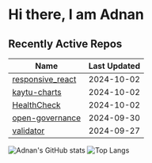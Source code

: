 # Hi there, I am Adnan

## Recently Active Repos
| Name | Last Updated |
|------|--------------|
| [responsive_react](https://github.com/ADorigi/responsive_react) | 2024-10-02 |
| [kaytu-charts](https://github.com/ADorigi/kaytu-charts) | 2024-10-02 |
| [HealthCheck](https://github.com/ADorigi/HealthCheck) | 2024-10-02 |
| [open-governance](https://github.com/ADorigi/open-governance) | 2024-09-30 |
| [validator](https://github.com/ADorigi/validator) | 2024-09-27 |

![Adnan's GitHub stats](https://github-readme-stats.vercel.app/api?username=adorigi)  ![Top Langs](https://github-readme-stats.vercel.app/api/top-langs/?username=adorigi)
